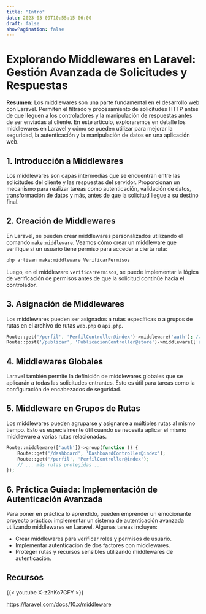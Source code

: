 ```yaml
---
title: "Intro"
date: 2023-03-09T10:55:15-06:00
draft: false
showPagination: false
---
```

# Explorando Middlewares en Laravel: Gestión Avanzada de Solicitudes y Respuestas

**Resumen:** Los middlewares son una parte fundamental en el desarrollo web con Laravel. Permiten el filtrado y procesamiento de solicitudes HTTP antes de que lleguen a los controladores y la manipulación de respuestas antes de ser enviadas al cliente. En este artículo, exploraremos en detalle los middlewares en Laravel y cómo se pueden utilizar para mejorar la seguridad, la autenticación y la manipulación de datos en una aplicación web.

## 1. Introducción a Middlewares

Los middlewares son capas intermedias que se encuentran entre las solicitudes del cliente y las respuestas del servidor. Proporcionan un mecanismo para realizar tareas como autenticación, validación de datos, transformación de datos y más, antes de que la solicitud llegue a su destino final.

## 2. Creación de Middlewares

En Laravel, se pueden crear middlewares personalizados utilizando el comando `make:middleware`. Veamos cómo crear un middleware que verifique si un usuario tiene permiso para acceder a cierta ruta:

```bash
php artisan make:middleware VerificarPermisos
```

Luego, en el middleware `VerificarPermisos`, se puede implementar la lógica de verificación de permisos antes de que la solicitud continúe hacia el controlador.

## 3. Asignación de Middlewares

Los middlewares pueden ser asignados a rutas específicas o a grupos de rutas en el archivo de rutas `web.php` o `api.php`.

```php
Route::get('/perfil', 'PerfilController@index')->middleware('auth'); // Middleware de autenticación
Route::post('/publicar', 'PublicacionController@store')->middleware(['auth', 'verificar.permisos']); // Varios middlewares
```

## 4. Middlewares Globales

Laravel también permite la definición de middlewares globales que se aplicarán a todas las solicitudes entrantes. Esto es útil para tareas como la configuración de encabezados de seguridad.

## 5. Middleware en Grupos de Rutas

Los middlewares pueden agruparse y asignarse a múltiples rutas al mismo tiempo. Esto es especialmente útil cuando se necesita aplicar el mismo middleware a varias rutas relacionadas.

```php
Route::middleware(['auth'])->group(function () {
    Route::get('/dashboard', 'DashboardController@index');
    Route::get('/perfil', 'PerfilController@index');
    // ... más rutas protegidas ...
});
```

## 6. Práctica Guiada: Implementación de Autenticación Avanzada

Para poner en práctica lo aprendido,  pueden emprender un emocionante proyecto práctico: implementar un sistema de autenticación avanzada utilizando middlewares en Laravel. Algunas tareas incluyen:

- Crear middlewares para verificar roles y permisos de usuario.
- Implementar autenticación de dos factores con middlewares.
- Proteger rutas y recursos sensibles utilizando middlewares de autenticación.

## Recursos

{{< youtube X-z2hKo7GFY >}}

https://laravel.com/docs/10.x/middleware